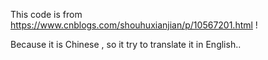 This code is from https://www.cnblogs.com/shouhuxianjian/p/10567201.html !

Because it is Chinese , so it try to translate it in English..

 
